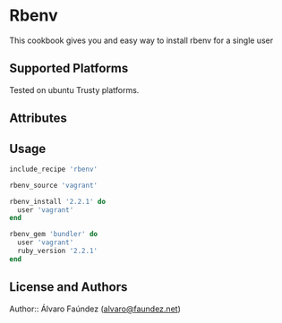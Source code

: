 # Rbenv

This cookbook gives you and easy way to install rbenv for a single user

## Supported Platforms

Tested on ubuntu Trusty platforms.

## Attributes

## Usage

```ruby
include_recipe 'rbenv'

rbenv_source 'vagrant'

rbenv_install '2.2.1' do
  user 'vagrant'
end

rbenv_gem 'bundler' do
  user 'vagrant'
  ruby_version '2.2.1'
end
```

## License and Authors

Author:: Álvaro Faúndez (alvaro@faundez.net)
